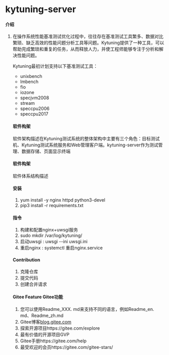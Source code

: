 # kytuning-server

#### 介绍
1. 在操作系统性能基准测试优化过程中，往往存在基准测试工具繁多、数据对比繁琐、缺乏高效的性能问题分析工具等问题。Kytuning提供了一种工具，可以帮助完成繁琐和重复的任务，从而释放人力，并使工程师能够专注于分析和解决性能问题。 

   Kytuning最初计划支持以下基准测试工具： 

   - unixbench
   - lmbench
   - fio
   - iozone
   - specjvm2008
   - stream
   - speccpu2006
   - speccpu2017

   #### 软件构架

   软件架构描述在Kytuning测试系统的整体架构中主要有三个角色：目标测试机、Kytuning测试系统服务和Web管理客户端。kytuning-server作为测试管理、数据存储、页面显示终端 

   #### 软件构架

   软件体系结构描述 

   #### 安装

   1. yum install -y nginx httpd python3-devel
   2. pip3 install -r requirements.txt

   #### 指令

   1. 构建和配置nginx+uwsgi服务 
   2. sudo mkdir /var/log/kytuning/
   3. 启动uwsgi : uwsgi --ini uwsgi.ini
   3. 重启nginx : systemctl 重启nginx.service

   #### Contribution

   1. 克隆仓库
   2. 提交代码 
   3. 创建合并请求 

   #### Gitee Feature Gitee功能

   1. 您可以使用Readme_XXX. md来支持不同的语言，例如Readme_en. md、Readme_zh.md 
   2. Gitee博客[blog.gitee.com](https://blog.gitee.com)
   3. 探索开源项目https://gitee.com/explore 
   4. 最有价值的开源项目GVP 
   5. Gitee手册https://gitee.com/help 
   6. 最受欢迎的会员https://gitee.com/gitee-stars/ 
